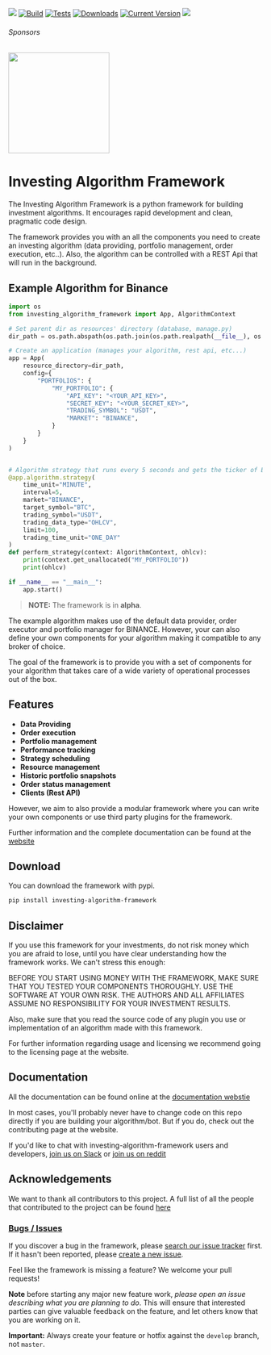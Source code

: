 <a href=https://investing-algorithm-framework.com><img src="https://img.shields.io/badge/docs-website-brightgreen"></a>
[![Build](https://github.com/coding-kitties/investing-algorithm-framework/actions/workflows/build.yml/badge.svg)](https://github.com/coding-kitties/investing-algorithm-framework/actions/workflows/build.yml)
[![Tests](https://github.com/coding-kitties/investing-algorithm-framework/actions/workflows/test.yml/badge.svg?branch=master)](https://github.com/coding-kitties/investing-algorithm-framework/actions/workflows/test.yml)
[![Downloads](https://pepy.tech/badge/investing-algorithm-framework)](https://pepy.tech/badge/investing-algorithm-framework)
[![Current Version](https://img.shields.io/pypi/v/investing_algorithm_framework.svg)](https://img.shields.io/pypi/v/investing_algorithm_framework.svg)
<a href="https://www.reddit.com/r/InvestingBots/"><img src="https://img.shields.io/reddit/subreddit-subscribers/investingbots?style=social"></a>
###### Sponsors
<p align="left">
<a href="https://eltyer.com">
  <img src="https://eltyer-production.s3.eu-central-1.amazonaws.com/logos/eltyer-logo.svg" width="200px" />
</a>
</p>

# Investing Algorithm Framework
The Investing Algorithm Framework is a python framework for building
investment algorithms. It encourages rapid development and clean, pragmatic code design.

The framework provides you with an all the components you need to create an 
investing algorithm (data providing, portfolio management, order execution, etc..). 
Also, the algorithm can be controlled with a REST Api that will run in the background.


## Example Algorithm for Binance
```python
import os
from investing_algorithm_framework import App, AlgorithmContext

# Set parent dir as resources' directory (database, manage.py)
dir_path = os.path.abspath(os.path.join(os.path.realpath(__file__), os.pardir))

# Create an application (manages your algorithm, rest api, etc...)
app = App(
    resource_directory=dir_path,
    config={
        "PORTFOLIOS": {
            "MY_PORTFOLIO": {
                "API_KEY": "<YOUR_API_KEY>",
                "SECRET_KEY": "<YOUR_SECRET_KEY>",
                "TRADING_SYMBOL": "USDT",
                "MARKET": "BINANCE",
            }
        }
    }
)


# Algorithm strategy that runs every 5 seconds and gets the ticker of BTC from BINANCE
@app.algorithm.strategy(
    time_unit="MINUTE",
    interval=5,
    market="BINANCE",
    target_symbol="BTC",
    trading_symbol="USDT",
    trading_data_type="OHLCV",
    limit=100,
    trading_time_unit="ONE_DAY"
)
def perform_strategy(context: AlgorithmContext, ohlcv):
    print(context.get_unallocated("MY_PORTFOLIO"))
    print(ohlcv)

if __name__ == "__main__":
    app.start()
```

> **NOTE:** The framework is in **alpha**.

The example algorithm makes use of the default data provider, order executor and 
portfolio manager for BINANCE. However, your can also define your own 
components for your algorithm making it compatible to any broker of choice.

The goal of the framework is to provide you with a set of components for 
your algorithm that takes care of a wide variety of operational processes 
out of the box.


## Features

- **Data Providing**  
- **Order execution** 
- **Portfolio management**
- **Performance tracking**
- **Strategy scheduling**
- **Resource management**
- **Historic portfolio snapshots**
- **Order status management**
- **Clients (Rest API)**

However, we aim to also provide a modular framework where you can write your
own components or use third party plugins for the framework.

Further information and the complete documentation can be found 
at the [website](https://investing-algorithm-framework.com)


## Download
You can download the framework with pypi.

```bash
pip install investing-algorithm-framework
```

## Disclaimer
If you use this framework for your investments, do not risk money 
which you are afraid to lose, until you have clear understanding how 
the framework works. We can't stress this enough:

BEFORE YOU START USING MONEY WITH THE FRAMEWORK, MAKE SURE THAT YOU TESTED 
YOUR COMPONENTS THOROUGHLY. USE THE SOFTWARE AT YOUR OWN RISK. 
THE AUTHORS AND ALL AFFILIATES ASSUME NO RESPONSIBILITY FOR YOUR INVESTMENT RESULTS.

Also, make sure that you read the source code of any plugin you use or 
implementation of an algorithm made with this framework.

For further information regarding usage and licensing we recommend going 
to the licensing page at the website.

## Documentation

All the documentation can be found online 
at the [documentation webstie](https://investing-algorithm-framework.com)

In most cases, you'll probably never have to change code on this repo directly 
if you are building your algorithm/bot. But if you do, check out the 
contributing page at the website.

If you'd like to chat with investing-algorithm-framework users 
and developers, [join us on Slack](https://inv-algo-framework.slack.com) or [join us on reddit](https://www.reddit.com/r/InvestingBots/)

## Acknowledgements
We want to thank all contributors to this project. A full list of all 
the people that contributed to the project can be
found [here](https://github.com/investing-algorithms/investing-algorithm-framework/blob/master/AUTHORS.md)

### [Bugs / Issues](https://github.com/investing-algorithms/investing-algorithm-framework/issues?q=is%3Aissue)

If you discover a bug in the framework, please [search our issue tracker](https://github.com/investing-algorithms/investing-algorithm-framework/issues?q=is%3Aissue)
first. If it hasn't been reported, please [create a new issue](https://github.com/investing-algorithms/investing-algorithm-framework/issues/new).

Feel like the framework is missing a feature? We welcome your pull requests!

**Note** before starting any major new feature work, *please open an issue describing what you are planning to do*.
This will ensure that interested parties can give valuable feedback on the feature, and let others know that you are working on it.

**Important:** Always create your feature or hotfix against the `develop` branch, not `master`.
